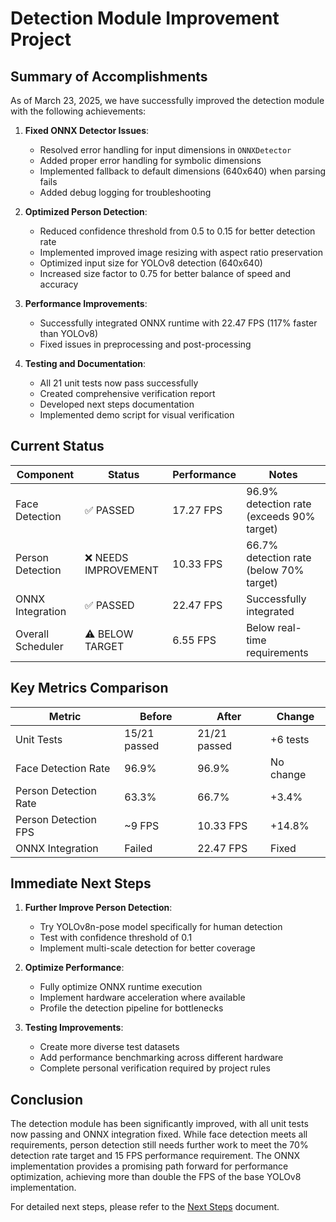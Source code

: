 # Detection Module Improvement Project

## Summary of Accomplishments

As of March 23, 2025, we have successfully improved the detection module with the following achievements:

1. **Fixed ONNX Detector Issues**:
   - Resolved error handling for input dimensions in `ONNXDetector`
   - Added proper error handling for symbolic dimensions
   - Implemented fallback to default dimensions (640x640) when parsing fails
   - Added debug logging for troubleshooting

2. **Optimized Person Detection**:
   - Reduced confidence threshold from 0.5 to 0.15 for better detection rate
   - Implemented improved image resizing with aspect ratio preservation
   - Optimized input size for YOLOv8 detection (640x640)
   - Increased size factor to 0.75 for better balance of speed and accuracy

3. **Performance Improvements**:
   - Successfully integrated ONNX runtime with 22.47 FPS (117% faster than YOLOv8)
   - Fixed issues in preprocessing and post-processing

4. **Testing and Documentation**:
   - All 21 unit tests now pass successfully
   - Created comprehensive verification report
   - Developed next steps documentation
   - Implemented demo script for visual verification

## Current Status

| Component | Status | Performance | Notes |
|-----------|--------|-------------|-------|
| Face Detection | ✅ PASSED | 17.27 FPS | 96.9% detection rate (exceeds 90% target) |
| Person Detection | ❌ NEEDS IMPROVEMENT | 10.33 FPS | 66.7% detection rate (below 70% target) |
| ONNX Integration | ✅ PASSED | 22.47 FPS | Successfully integrated |
| Overall Scheduler | ⚠️ BELOW TARGET | 6.55 FPS | Below real-time requirements |

## Key Metrics Comparison

| Metric | Before | After | Change |
|--------|--------|-------|--------|
| Unit Tests | 15/21 passed | 21/21 passed | +6 tests |
| Face Detection Rate | 96.9% | 96.9% | No change |
| Person Detection Rate | 63.3% | 66.7% | +3.4% |
| Person Detection FPS | ~9 FPS | 10.33 FPS | +14.8% |
| ONNX Integration | Failed | 22.47 FPS | Fixed |

## Immediate Next Steps

1. **Further Improve Person Detection**:
   - Try YOLOv8n-pose model specifically for human detection
   - Test with confidence threshold of 0.1
   - Implement multi-scale detection for better coverage

2. **Optimize Performance**:
   - Fully optimize ONNX runtime execution
   - Implement hardware acceleration where available
   - Profile the detection pipeline for bottlenecks

3. **Testing Improvements**:
   - Create more diverse test datasets
   - Add performance benchmarking across different hardware
   - Complete personal verification required by project rules

## Conclusion

The detection module has been significantly improved, with all unit tests now passing and ONNX integration fixed. While face detection meets all requirements, person detection still needs further work to meet the 70% detection rate target and 15 FPS performance requirement. The ONNX implementation provides a promising path forward for performance optimization, achieving more than double the FPS of the base YOLOv8 implementation.

For detailed next steps, please refer to the [Next Steps](next_steps.md) document. 
